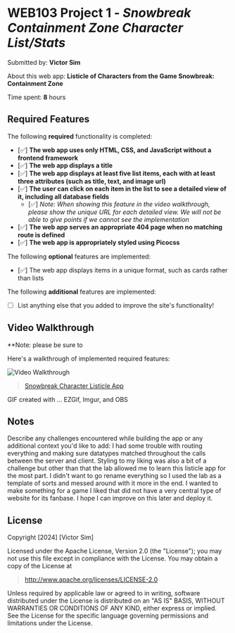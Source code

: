# WEB103 Project 1 - *Snowbreak Containment Zone Character List/Stats*

Submitted by: **Victor Sim**

About this web app: **Listicle of Characters from the Game Snowbreak: Containment Zone**

Time spent: **8** hours

## Required Features

The following **required** functionality is completed:

<!-- Make sure to check off completed functionality below -->
- [✅] **The web app uses only HTML, CSS, and JavaScript without a frontend framework**
- [✅] **The web app displays a title**
- [✅] **The web app displays at least five list items, each with at least three attributes (such as title, text, and image url)**
- [✅] **The user can click on each item in the list to see a detailed view of it, including all database fields**
    - [✅] *Note: When showing this feature in the video walkthrough, please show the unique URL for each detailed view. We will not be able to give points if we cannot see the implementation* 
- [✅] **The web app serves an appropriate 404 page when no matching route is defined**
- [✅] **The web app is appropriately styled using Picocss**

The following **optional** features are implemented:

- [✅] The web app displays items in a unique format, such as cards rather than lists

The following **additional** features are implemented:

- [ ] List anything else that you added to improve the site's functionality!

## Video Walkthrough

**Note: please be sure to 

Here's a walkthrough of implemented required features:

<img src='./SnowbreakListicleGif.gif' title='Video Walkthrough' width='' alt='Video Walkthrough' />
<blockquote class="imgur-embed-pub" lang="en" data-id="a/UoUR3qi"  ><a href="//imgur.com/a/UoUR3qi">Snowbreak Character Listicle App</a></blockquote>

<!-- Replace this with whatever GIF tool you used! -->
GIF created with ...  EZGif, Imgur, and OBS
<!-- Recommended tools:
[Kap](https://getkap.co/) for macOS
[ScreenToGif](https://www.screentogif.com/) for Windows
[peek](https://github.com/phw/peek) for Linux. -->

## Notes

Describe any challenges encountered while building the app or any additional context you'd like to add: 
I had some trouble with routing everything and making sure datatypes matched throughout the calls between the server and client. Styling to my liking was also a bit of a challenge but other than that the lab allowed me to learn this listicle app for the most part. I didn't want to go rename everything so I used the lab as a template of sorts and messed around with it more in the end. I wanted to make something for a game I liked that did not have a very central type of website for its fanbase. I hope I can improve on this later and deploy it.

## License

Copyright [2024] [Victor Sim]

Licensed under the Apache License, Version 2.0 (the "License"); you may not use this file except in compliance with the License. You may obtain a copy of the License at

> http://www.apache.org/licenses/LICENSE-2.0

Unless required by applicable law or agreed to in writing, software distributed under the License is distributed on an "AS IS" BASIS, WITHOUT WARRANTIES OR CONDITIONS OF ANY KIND, either express or implied. See the License for the specific language governing permissions and limitations under the License.